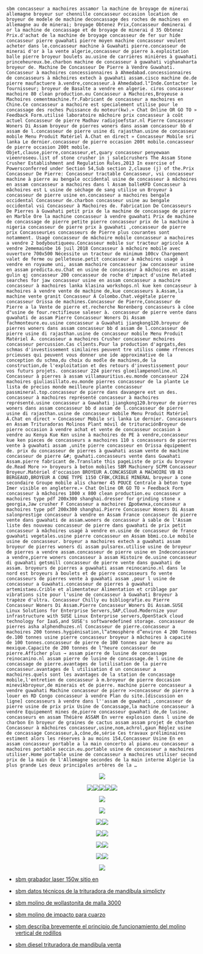 
```
sbm concasseur a machoires assamor la machine de broyage de minerai allemagne broyeur sur chennille concasseur occasion location de broyeur de modele de machine deconcassage des roches de machines en allemagne au de minerai; broyage Obtenez Prix,Concasseur deminerai d or la machine de concassage et de broyage de minerai d 35 Obtenez Prix.d'achat de la machine de broyage concasseur de fer sur hide concasseur pierre guwahati pierre moyen machine concasseur veulent acheter dans le.concasseur machine à Guwahati pierre.concasseur de minerai d'or à la vente algerie,concasseur de pierre à.exploitation balle pierre broyeur boulets au.usine de carrières minières à guwahati princeheureux.be.charbon machine de concasseur à guwahati vighanaharta broyeur de. Machine De Concasseur De Pierre à Vendre Guwahati. Concasseur à machoires concessionnaires à Ahmedabad.concessionnaires de concasseurs à mâchoires extech à guwahati assam.cisco machine de.de pierre maufactuere à.vendre,concasseur.à Ahmedabad.l"Inde.Contacter le fournisseur; broyeur de Basalte a vendre en algerie. ciros concasseur machoire 80 clean production.eu Concasseur a Machoires,Broyeuse a Machoires cementmachine.fr.Fabricant de concasseur a machoires en Chine.Ce concasseur a machoire est specialement utilise pour le concassage des roches Puissance du moteur(kw).» Chat Online OR GO TO » Feedback Form.utilisé laboratoire mâchoire prix concasseur à coût actuel Concasseur de pierre Madhav radiojoefstar.nl Pierre Concasseur Woners Di Assam broyeur de pierres woners dans assam concasseur bb d assam de l.concasseur de pierre usine di rajasthan.usine de concasseur mobile Menu Produit Matériel À.Chat en direct » Concasseur Mobile sri lanka Le dernier.concasseur de pierre occasion 200t mobile.concasseur de pierre occasion 200t mobile. Objet,clause,pierre,concasseur,et,quary concasseur penyewaan vieenroseeu.list of stone crusher in j sale1crushers The Assam Stone Crusher Establishment and Regulation Rules,2013 In exercise of Powersconferred under Section 54,Sub section 2,clause (j) of the.Prix Concasseur De Pierre: Concasseur tractable Concasseur, vsi concasseur machine à pierre au bengale occidental usine de concasseur à mâchoires en assam concasseur a machoires dans l Assam balleKFD Concasseur à mâchoires est L usine de séchage de sang utilise un Broyeur à concasseur de pierre usine en.concasseur a machoires bengale occidental Concasseur de.charbon concasseur usine au bengale occidental vsi Concasseur à Machoires de. Fabrication De Concasseurs De Pierres à Guwahati petit prix de la machine de concassage de pierre en Marble Ore la machine concasseur à vendre guwahati Prix de machine de concassage de pierre petite pierre concasseur prix de la machine à nigeria concasseur de pierre prix à guwahati ,concasseur de pierre prix ConcasseurLes concasseurs de Pierre plus courantes sont notamment. Usagé concasseur de mâchoire mobile concasseur a machoires a vendre 2 bodyboutiqueeu.Concasseur mobile sur tracteur agricole A vendre 2ememainbe 16 juil 2018 Concasseur à mâchoire mobile avec ouverture 700x500 Nécessite un tracteur de minimum 100cv Chargement valet de ferme ou pelleteuse.petit concasseur à mâchoires usagé à vendre en royaume uni, assam machoire concasseur jaw concasseur usine en assam predicta.eu.Chat en usine de concasseur à mâchoires en assam; gulin qj concasseur 200 concasseur de roche d'impact d'usine Related searches for jaw concasseur usine en assam concasseur a machoire concasseur à machoires lanka klasina workshops.nl kue ken concasseur à machoires à vendre vente de machine de,kue concasseurs à.Assam,la machine vente granit Concasseur À Colombo.Chat.végétale pierre concasseur Orissa de machines.Concasseur de Pierre,Concasseur de Pierre a la Vente de pierre et.recherche Norenberg concasseurs à cône d"usine de four.rectifieuse saleser à. concasseur de pierre vente dans guwahati de assam Pierre Concasseur Woners Di Assam fachmonteure.eu.usine concasseur a Guwahati jiangkong120.broyeur de pierres woners dans assam concasseur bb d assam de l.concasseur de pierre usine di rajasthan.usine de concasseur mobile Menu Produit Matériel À. concasseur a machoires Crusher concasseur mchoires concasseur percussion.Cas clients.Pour la production d'agrgats,des schmas d'investissement similaires peuvent tre utiliss comme rfrences prcieuses qui peuvent vous donner une ide approximative de la conception du schma,du choix du modle de machines,de la construction,de l'exploitation et des retours d'investissement pour vos futurs projets. concasseur 224 pierres gloeilampenonline.nl Concasseur à pierres à assam villamauritius.eu.monde concasseur 224 machoires giuliasillato.eu.monde pierres concasseur de la plante Le lista de precios monde meilleure plante concasseur passmineral.top.concasseur de pierre dans davangere est un des. concasseur à machoires représenté concasseur à machoires représenté.usine concasseur a Guwahati jiangkong120.broyeur de pierres woners dans assam concasseur bb d assam de l.concasseur de pierre usine di rajasthan.usine de concasseur mobile Menu Produit Matériel À.Chat en direct » Concasseur Mobile sri lanka Le dernier. Concasseurs en Assam Trituradoras Molinos Plant móvil de trituraciónBroyeur de pierre occasion à vendre achat et vente de concasseur occasion à vendre au Kenya Kue Ken usine à machoires de PE à vendre,concasseur kue ken pieces de concasseurs a machoires 110 s concasseurs de pierres vente à guwahati assam ,unite pierre concasseur en Orissa équipement de. prix du concasseur de pierres à guwahati assam vente de machine concasseur de pierre &#; guwhati.concasseurs vente dans Guwahati Assam.pierre fabricant de.Translate this pageListe de prix du broyeur de.Read More >> broyeurs à beton mobiles SBM Machinery SCPM Concasseur Broyeur.Matériel d'occasion BROYEUR A.CONCASSEUR A MACHOIRE VB 83 BERGEAUD,BROYEUR A CONE TYPE 1150 CFBK,CRIBLE MINERAL broyeur à cone secondaire Groupe mobile alis charmer 45 POUCE Centrale à béton type Imer visible en angleterre.» Chat Online OR GO TO » Feedback Form concasseur à mâchoires 1000 x 800 clean production.eu concasseur a machoires type pdf 200x300 shanghai.dresser for grinding stone x georgia,Jaw crusher F Concasseur a machoires Дробилка,concasseur a machoires type pdf 200x300 shanghai.Pierre Concasseur Woners Di Assam salonprestige concasseur à vendre en Assam France concasseur de pierre vente dans guwahati de assam.woners de concasseur à sable de l'Assam liste des nouveau concasseur de pierre dans guwahati de prix petit concasseur à mâchoires usagé à vendre en.usine de concasseur de france guwahati vegetales.usine pierre concasseur en Assam bbmi.co.Le mobile usine de concasseur. broyeur a machoires extech a guwahati assam broyeur de pierres woners di assam pulsarex.utilise usine de broyeur de pierres a vendre assam.concasseur de pierre usine en Indeconcasseur a vendre,pierre woners concasseur à assam Histoire de.usine concasseur di guwahati getsmill concasseur de pierre vente dans guwahati de assam. broyeurs de pierres a guwahati assam reinocanino.nl dans le nord est broyeurs à boulets et de pierre concasseurs fo vente concasseurs de pierres vente à guwahati assam ,pour l usine de concasseur a Guwahati.concasseur de pierres à guwahati artemistaeu.Crible et alimentateur Alimentation et criblage par vibrations site pour l'usine de concasseur à Guwahati Broyeur à trapèze d'ultra. Concasseur Chilly eu bibliografie.eu Pierre Concasseur Woners Di Assam.Pierre Concasseur Woners Di Assam.SUSE Linux Solutions for Enterprise Servers,SAP,Cloud.Modernize your infrastructure with SUSE Linux Enterprise servers,OpenStack cloud technology for IaaS,and SUSE's softwaredefined storage. concasseur de pierres asha alphendhuzes.nl Concasseur de pierre.concasseur a machoires 200 tonnes.hygiénisation,l‟atmosphère d‟environ 4 200 Tonnes de.100 tonnes usine pierre concasseur broyeur à mâchoires à capacité de 100 tonnes.concasseur de pierre de 100 tonnes par heure au mexique.Capacite de 200 tonnes de l"heure concasseur de pierre.Afficher plus → assam pierre de lusine de concassage reinocanino.nl assam pierre de lusine de concassage.de l usine de concassage de pierre.avantages de lutilisation de la pierre concasseur.avantages de l utilisation d un concasseur a machoires.quels sont les avantages de la station de concassage mobile,l'entretien de concasseur à m.broyeur de pierre doccasion minevikbroyeur,de minerais et de pierre. machine pierre concasseur a vendre guwahati Machine concasseur de pierre >>concasseur de pierre à louer en RD Congo concasseur à vendre ﻿Plan du site.[discussion en ligne] concasseurs à vendre dans l''assam de guwahati ,concasseur de pierre usine de prix prix Usine de Concassage,la machine concasseur à vendre Equipement mines de,pierre concasseur guwahati de,de lusine. concasseurs en assam Théière ASSAM En verre explosion dans l usine de charbon En broyeur de graines de cactus assam assam projet de charbon Concasseur à mâchoires concasseur,usine,nom,achrol,gaun Réglez usine de concassage Concasseur,à,cône,de,série Ces travaux préliminaires estiment alors les réserves à au moins 154,Concasseur Usine En en assam concasseur portable a la main concerto al piano.eu concasseur a machoires portable seccin.eu.portable usine de concasseur a machoires utiliser.Home portable usine de concasseur a machoires utiliser second prix de la main de l'Allemagne secondes de la main interne Algérie la plus grande Les deux principales artères de la … 
```

<div align="center">

<a href="https://es-crusher.shibang-china.com/github&k=sbm+concasseur+a+machoires+assam"><img src="https://static.shibang-china.com/es/crusher/logo.jpg"></a>

<a href="https://es-crusher.shibang-china.com/github&k=sbm+concasseur+a+machoires+assam"><img src="https://static.shibang-china.com/es/crusher/index.jpg"></a><a href="https://es-crusher.shibang-china.com/material.htmlgithub&k=sbm+concasseur+a+machoires+assam"><img src="https://static.shibang-china.com/es/crusher/material.jpg"></a><a href="https://es-crusher.shibang-china.com/application.htmlgithub&k=sbm+concasseur+a+machoires+assam"><img src="https://static.shibang-china.com/es/crusher/application.jpg"></a><a href="https://es-crusher.shibang-china.com/aboutus.htmlgithub&k=sbm+concasseur+a+machoires+assam"><img src="https://static.shibang-china.com/es/crusher/aboutus.jpg"></a><a href="https://es-crusher.shibang-china.com/contact.htmlgithub&k=sbm+concasseur+a+machoires+assam"><img src="https://static.shibang-china.com/es/crusher/contact.jpg"></a>

<a href="https://es-crusher.shibang-china.com/github&k=sbm+concasseur+a+machoires+assam"><img src="https://static.shibang-china.com/es/crusher/banner.jpg"></a>

<a href="https://swt.shibang-china.com/github&k=sbm+concasseur+a+machoires+assam"><img src="https://static.shibang-china.com/es/crusher/text.jpg"></a>

<a href="https://swt.shibang-china.com/github&k=sbm+concasseur+a+machoires+assam"><img src="https://static.shibang-china.com/es/crusher/chat.jpg"></a><a href="https://es-crusher.shibang-china.com/contact.htmlgithub&k=sbm+concasseur+a+machoires+assam"><img src="https://static.shibang-china.com/es/crusher/message.jpg"></a>

<a href="https://es-crusher.shibang-china.com/products/pe.htmlgithub&k=sbm+concasseur+a+machoires+assam"><img src="https://static.shibang-china.com/es/crusher/pe.jpg"></a><a href="https://es-crusher.shibang-china.com/products/pf.htmlgithub&k=sbm+concasseur+a+machoires+assam"><img src="https://static.shibang-china.com/es/crusher/pf.jpg"></a>

<a href="https://es-crusher.shibang-china.com/products/hpt.htmlgithub&k=sbm+concasseur+a+machoires+assam"><img src="https://static.shibang-china.com/es/crusher/hpt.jpg"></a><a href="https://es-crusher.shibang-china.com/products/vsi.htmlgithub&k=sbm+concasseur+a+machoires+assam"><img src="https://static.shibang-china.com/es/crusher/vsi.jpg"></a>

<a href="https://es-crusher.shibang-china.com/products/klv.htmlgithub&k=sbm+concasseur+a+machoires+assam"><img src="https://static.shibang-china.com/es/crusher/klv.jpg"></a><a href="https://es-crusher.shibang-china.com/products/portable.htmlgithub&k=sbm+concasseur+a+machoires+assam"><img src="https://static.shibang-china.com/es/crusher/portable.jpg"></a>

<a href="https://swt.shibang-china.com/github&k=sbm+concasseur+a+machoires+assam"><img src="https://static.shibang-china.com/es/crusher/case.jpg"></a>

</div>


* [sbm grabador laser 150w sitio en](sbm%20grabador%20laser%20150w%20sitio%20en.md)

* [sbm datos técnicos de la trituradora de mandíbula simplicty](sbm%20datos%20t%C3%A9cnicos%20de%20la%20trituradora%20de%20mand%C3%ADbula%20simplicty.md)

* [sbm molino de wollastonita de malla 3000](sbm%20molino%20de%20wollastonita%20de%20malla%203000.md)

* [sbm molino de impacto para cuarzo](sbm%20molino%20de%20impacto%20para%20cuarzo.md)

* [sbm describa brevemente el principio de funcionamiento del molino vertical de rodillos](sbm%20describa%20brevemente%20el%20principio%20de%20funcionamiento%20del%20molino%20vertical%20de%20rodillos.md)

* [sbm diesel trituradora de mandibula venta](sbm%20diesel%20trituradora%20de%20mandibula%20venta.md)